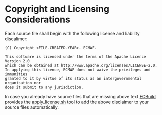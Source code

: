 # Copyright and Licensing Considerations

Each source file shall begin with the following license and liability discalimer:

```
(C) Copyright <FILE-CREATED-YEAR>- ECMWF.

This software is licensed under the terms of the Apache Licence Version 2.0
which can be obtained at http://www.apache.org/licenses/LICENSE-2.0.
In applying this licence, ECMWF does not waive the privileges and immunities
granted to it by virtue of its status as an intergovernmental organisation nor
does it submit to any jurisdiction.
```

In case you already have source files that are missing above text
[ECBuild](https://github.com/ecmwf/ecbuild/) provides the
[apply\_license.sh](https://github.com/ecmwf/ecbuild/blob/develop/tools/apply_license.sh)
tool to add the above disclaimer to your source files automatically. 

